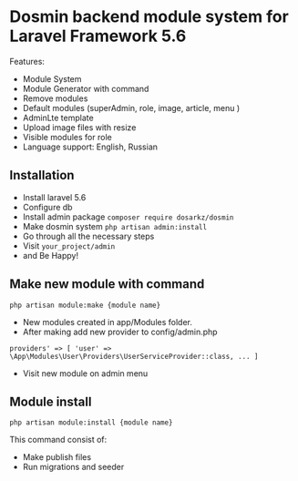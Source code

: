 # Dosmin backend module system for Laravel Framework 5.6
Features:
- Module System
- Module Generator with command
- Remove modules
- Default modules (superAdmin, role, image, article, menu )
- AdminLte template
- Upload image files with resize
- Visible modules for role
- Language support: English, Russian

## Installation

- Install laravel 5.6
- Configure db
- Install admin package
`composer require dosarkz/dosmin`
- Make dosmin system
`php artisan admin:install`
- Go through all the necessary steps
- Visit `your_project/admin`
- and Be Happy!


## Make new module with command
`php artisan module:make {module name}`
- New modules created in app/Modules folder.
- After making add new provider to config/admin.php

`providers' => [
            'user' =>  \App\Modules\User\Providers\UserServiceProvider::class,
            ...
        ]
`

- Visit new module on admin menu



## Module install 

`php artisan module:install {module name}`

This command consist of:
- Make publish files
- Run migrations and seeder 

